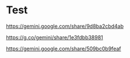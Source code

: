 # Test

https://gemini.google.com/share/9d8ba2cbd4ab

https://g.co/gemini/share/1e3fdbb38981

https://gemini.google.com/share/509bc0b9feaf
